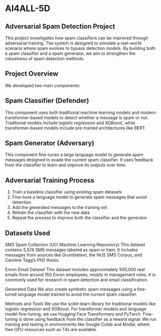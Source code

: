 # AI4ALL-5D
## Adversarial Spam Detection Project
This project investigates how spam classifiers can be improved through adversarial training. The system is designed to simulate a real-world scenario where spam evolves to bypass detection models. By building both a spam classifier and a spam generator, we aim to strengthen the robustness of spam detection methods.

## Project Overview
We developed two main components:

## Spam Classifier (Defender)
This component uses both traditional machine learning models and modern transformer-based models to detect whether a message is spam or not. Traditional models include logistic regression and XGBoost, while transformer-based models include pre-trained architectures like BERT.

## Spam Generator (Adversary)
This component fine-tunes a large language model to generate spam messages designed to evade the current spam classifier. It uses feedback from the classifier to learn and improve its outputs over time.

## Adversarial Training Process
  1. Train a baseline classifier using existing spam datasets
  2. Fine-tune a language model to generate spam messages that avoid detection
  3. Add the generated messages to the training set
  4. Retrain the classifier with the new data
  5. Repeat the process to improve both the classifier and the generator

## Datasets Used
SMS Spam Collection (UCI Machine Learning Repository)
This dataset contains 5,574 SMS messages labeled as spam or ham. It includes messages from sources like Grumbletext, the NUS SMS Corpus, and Caroline Tagg’s PhD thesis.

Enron Email Dataset
This dataset includes approximately 500,000 real emails from around 150 Enron employees, mostly in management roles. It is commonly used for research in spam detection and email classification.

Generated Data
We also create synthetic spam messages using a fine-tuned language model trained to avoid the current spam classifier.

Methods and Tools
We use the scikit-learn library for traditional models like logistic regression and XGBoost. For transformer models and language model fine-tuning, we use Hugging Face Transformers and PyTorch. Fine-tuning is done using feedback from the classifier as a reward signal. We run training and testing in environments like Google Colab and Modal, where free GPU resources such as T4s are available.
